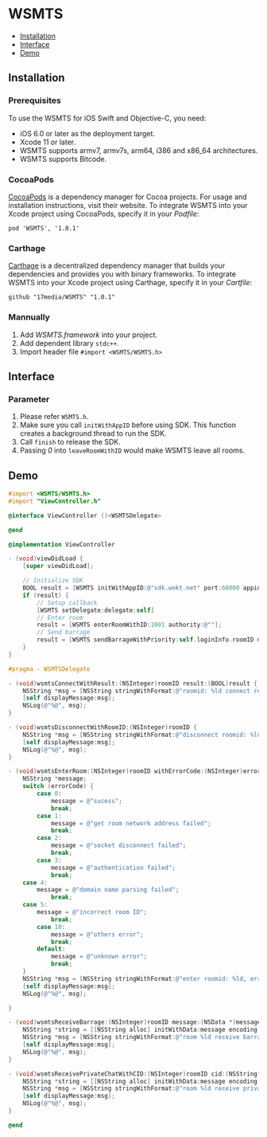 # WSMTS

- [Installation](#installation)
- [Interface](#interface)
- [Demo](#demo)

## Installation
### Prerequisites
To use the WSMTS for iOS Swift and Objective-C, you need:
- iOS 6.0 or later as the deployment target.
- Xcode 11 or later.
- WSMTS supports armv7, armv7s, arm64, i386 and x86_64 architectures.
- WSMTS supports Bitcode.

### CocoaPods
[CocoaPods](https://cocoapods.org/) is a dependency manager for Cocoa projects. For usage and installation instructions, visit their website. To integrate WSMTS into your Xcode project using CocoaPods, specify it in your _Podfile_:

    pod 'WSMTS', '1.0.1'
    
### Carthage
[Carthage](https://github.com/Carthage/Carthage) is a decentralized dependency manager that builds your dependencies and provides you with binary frameworks. To integrate WSMTS into your Xcode project using Carthage, specify it in your _Cartfile_:

    github "17media/WSMTS" "1.0.1"
    
### Mannually
1. Add _WSMTS.framework_ into your project.
1. Add dependent library `stdc++`.
1. Import header file `#import <WSMTS/WSMTS.h>`

## Interface
### Parameter
1. Please refer `WSMTS.h`.
1. Make sure you call `initWithAppID` before using SDK. This function creates a background thread to run the SDK. 
1. Call `finish` to release the SDK.
1. Passing _0_ into `leaveRoomWithID` would make WSMTS leave all rooms.

## Demo

```objective-c
#import <WSMTS/WSMTS.h>
#import "ViewController.h"

@interface ViewController ()<WSMTSDelegate>

@end

@implementation ViewController

- (void)viewDidLoad {
    [super viewDidLoad];

    // Initialize SDK
    BOOL result = [WSMTS initWithAppID:@"sdk.wekt.net" port:60000 appid:996];
    if (result) {
      	// Setup callback
      	[WSMTS setDelegate:delegate:self]
        // Enter room
        result = [WSMTS enterRoomWithID:1001 authority:@""];
        // Send barrage
        result = [WSMTS sendBarrageWithPriority:self.loginInfo.roomID message:messageData];
    }
}

#pragma - WSMTSDelegate

- (void)wsmtsConnectWithResult:(NSInteger)roomID result:(BOOL)result {
    NSString *msg = [NSString stringWithFormat:@"roomid: %ld connect result: %@", (long)roomID, result ? @"sucess" : @"failed"];
    [self displayMessage:msg];
    NSLog(@"%@", msg);
}

- (void)wsmtsDisconnectWithRoomID:(NSInteger)roomID {
    NSString *msg = [NSString stringWithFormat:@"disconnect roomid: %ld", (long)roomID];
    [self displayMessage:msg];
    NSLog(@"%@", msg);
}

- (void)wsmtsEnterRoom:(NSInteger)roomID withErrorCode:(NSInteger)errorCode {
    NSString *message;
    switch (errorCode) {
        case 0:
            message = @"sucess";
            break;
        case 1:
            message = @"get room network address failed";
            break;
        case 2:
            message = @"socket disconnect failed";
            break;
        case 3:
            message = @"authentication failed";
            break;
	case 4:
	    message = @"domain name parsing failed";
            break;
	case 5:
	    message = @"incorrect room ID";
            break;
        case 10:
            message = @"others error";
            break;
        default:
            message = @"unknown error";
            break;
    }
    NSString *msg = [NSString stringWithFormat:@"enter roomid: %ld, error code: %ld, description: %@", (long)roomID, (long)errorCode, message];
    [self displayMessage:msg];
    NSLog(@"%@", msg);

}

- (void)wsmtsReceiveBarrage:(NSInteger)roomID message:(NSData *)message {
    NSString *string = [[NSString alloc] initWithData:message encoding:NSUTF8StringEncoding];
    NSString *msg = [NSString stringWithFormat:@"room %ld receive barrage: %@", (long)roomID, string];
    [self displayMessage:msg];
    NSLog(@"%@", msg);
}

- (void)wsmtsReceivePrivateChatWithCID:(NSInteger)roomID cid:(NSString*)cid message:(NSData *)message {
    NSString *string = [[NSString alloc] initWithData:message encoding:NSUTF8StringEncoding];
    NSString *msg = [NSString stringWithFormat:@"room %ld receive private chat: %@, %@", (long)roomID, cid, string];
    [self displayMessage:msg];
    NSLog(@"%@", msg);
}

@end
```
